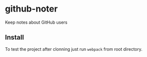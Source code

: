 # github-noter
Keep notes about GitHub users

## Install
To test the project after clonning just run `webpack` from root directory.
